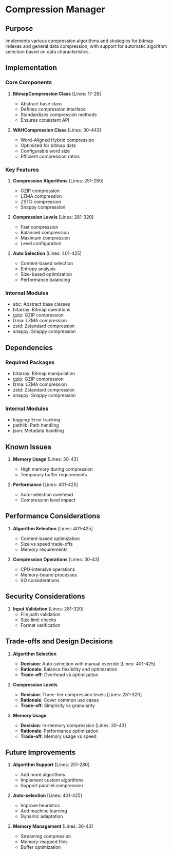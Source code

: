 # Compression Manager

## Purpose

Implements various compression algorithms and strategies for bitmap indexes and general data compression, with support for automatic algorithm selection based on data characteristics.

## Implementation

### Core Components

1. **BitmapCompression Class** [Lines: 17-28]

   - Abstract base class
   - Defines compression interface
   - Standardizes compression methods
   - Ensures consistent API

2. **WAHCompression Class** [Lines: 30-443]
   - Word-Aligned Hybrid compression
   - Optimized for bitmap data
   - Configurable word size
   - Efficient compression ratios

### Key Features

1. **Compression Algorithms** [Lines: 251-280]

   - GZIP compression
   - LZMA compression
   - ZSTD compression
   - Snappy compression

2. **Compression Levels** [Lines: 281-320]

   - Fast compression
   - Balanced compression
   - Maximum compression
   - Level configuration

3. **Auto Selection** [Lines: 401-425]
   - Content-based selection
   - Entropy analysis
   - Size-based optimization
   - Performance balancing

### Internal Modules

- abc: Abstract base classes
- bitarray: Bitmap operations
- gzip: GZIP compression
- lzma: LZMA compression
- zstd: Zstandard compression
- snappy: Snappy compression

## Dependencies

### Required Packages

- bitarray: Bitmap manipulation
- gzip: GZIP compression
- lzma: LZMA compression
- zstd: Zstandard compression
- snappy: Snappy compression

### Internal Modules

- logging: Error tracking
- pathlib: Path handling
- json: Metadata handling

## Known Issues

1. **Memory Usage** [Lines: 30-43]

   - High memory during compression
   - Temporary buffer requirements

2. **Performance** [Lines: 401-425]
   - Auto-selection overhead
   - Compression level impact

## Performance Considerations

1. **Algorithm Selection** [Lines: 401-425]

   - Content-based optimization
   - Size vs speed trade-offs
   - Memory requirements

2. **Compression Operations** [Lines: 30-43]
   - CPU-intensive operations
   - Memory-bound processes
   - I/O considerations

## Security Considerations

1. **Input Validation** [Lines: 281-320]
   - File path validation
   - Size limit checks
   - Format verification

## Trade-offs and Design Decisions

1. **Algorithm Selection**

   - **Decision**: Auto-selection with manual override [Lines: 401-425]
   - **Rationale**: Balance flexibility and optimization
   - **Trade-off**: Overhead vs optimization

2. **Compression Levels**

   - **Decision**: Three-tier compression levels [Lines: 281-320]
   - **Rationale**: Cover common use cases
   - **Trade-off**: Simplicity vs granularity

3. **Memory Usage**
   - **Decision**: In-memory compression [Lines: 30-43]
   - **Rationale**: Performance optimization
   - **Trade-off**: Memory usage vs speed

## Future Improvements

1. **Algorithm Support** [Lines: 251-280]

   - Add more algorithms
   - Implement custom algorithms
   - Support parallel compression

2. **Auto-selection** [Lines: 401-425]

   - Improve heuristics
   - Add machine learning
   - Dynamic adaptation

3. **Memory Management** [Lines: 30-43]
   - Streaming compression
   - Memory-mapped files
   - Buffer optimization

